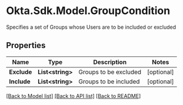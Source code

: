 # Okta.Sdk.Model.GroupCondition
Specifies a set of Groups whose Users are to be included or excluded

## Properties

Name | Type | Description | Notes
------------ | ------------- | ------------- | -------------
**Exclude** | **List&lt;string&gt;** | Groups to be excluded | [optional] 
**Include** | **List&lt;string&gt;** | Groups to be included | [optional] 

[[Back to Model list]](../README.md#documentation-for-models) [[Back to API list]](../README.md#documentation-for-api-endpoints) [[Back to README]](../README.md)

